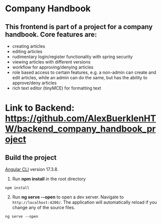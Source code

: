 # Company Handbook

## This frontend is part of a project for a company handbook. Core features are:
- creating articles
- editing articles
- rudimentary login/register functionality with spring security 
- viewing articles with different versions
- workflow for approving/denying articles
- role based access to certain features, e.g. a non-admin can create and edit articles, while an admin can do the same, but has the ability to approve/deny articles
- rich text editor (tinyMCE) for formatting text

# Link to Backend:  https://github.com/AlexBuerklenHTW/backend_company_handbook_project

## Build the project

[Angular CLI](https://github.com/angular/angular-cli) version 17.3.8.
1. Run **npm install** in the root directory
```shell
npm install
```
2. Run **ng serve --open** to open a dev server. Navigate to `http://localhost:4200/`. The application will automatically reload if you change any of the source files.
```shell
ng serve --open
```

